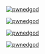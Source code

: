 <p align="center">
    <a href="https://github.com/anuraghazra/github-readme-stats">
        <img src="https://github-readme-stats.inspw.com/api?username=pwnedgod&show_icons=true&theme=transparent&card_width=346&include_all_commits=true&hide_rank=true" alt="pwnedgod" />
    </a>
</p>

<p align="center">
    <a href="https://github.com/ryo-ma/github-profile-trophy">
        <img src="https://github-profile-trophy.vercel.app/?username=pwnedgod&theme=algolia&no-bg=true&row=2&column=3&margin-w=8&margin-h=8" alt="pwnedgod" />
    </a>
</p>

<p align="center">
    <a href="https://git.io/streak-stats">
        <img src="https://streak-stats.demolab.com?user=pwnedgod&theme=transparent&date_format=j%20M%5B%20Y%5D&exclude_days=Sun%2CSat&card_width=346" alt="pwnedgod" />
    </a>
</p>

<p align="center">
    <a href="https://github.com/anuraghazra/github-readme-stats">
        <img src="https://github-readme-stats.inspw.com/api/top-langs?username=pwnedgod&show_icons=true&theme=transparent&layout=compact&card_width=346" alt="pwnedgod" />
    </a>
</p>
